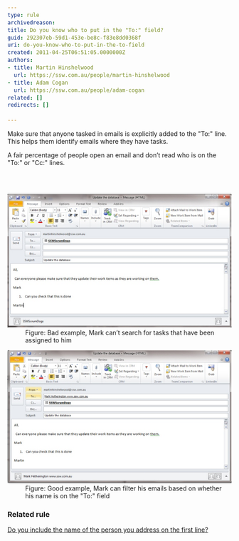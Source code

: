 ```yaml
---
type: rule
archivedreason: 
title: Do you know who to put in the "To:" field?
guid: 292307eb-59d1-453e-be8c-f83e8dd0368f
uri: do-you-know-who-to-put-in-the-to-field
created: 2011-04-25T06:51:05.0000000Z
authors:
- title: Martin Hinshelwood
  url: https://ssw.com.au/people/martin-hinshelwood
- title: Adam Cogan
  url: https://ssw.com.au/people/adam-cogan
related: []
redirects: []

---
```



<p class="ssw15-rteElement-P">Make sure that anyone tasked in emails is explicitly added to the "To:" line. This helps them identify emails where they have tasks. </p><p class="ssw15-rteElement-P">A fair percentage of people open an email and don’t read who is on the "To:" or "Cc:" line​s​.</p>
<br><excerpt class='endintro'></excerpt><br>
<dl class="badImage"><dt>
      <img src="SearchTask.jpg" alt="" />
   </dt><dd>Figure: Bad example, Mark can’t search for tasks that have been assigned to him<br></dd></dl><dl class="goodImage"><dt>
      <img src="FilterEmail.jpg" alt="" />
   </dt><dd>Figure: Good example, Mark can filter his emails based on whether his name is on the "To:" field<br></dd> 
   </dl><h3 class="ssw15-rteElement-H3">Related rule​<br></h3><p><a href=/do-you-include-the-name-of-the-person-you-address-on-the-first-line>Do you include the name of the person you address on the first line?</a><br></p>



